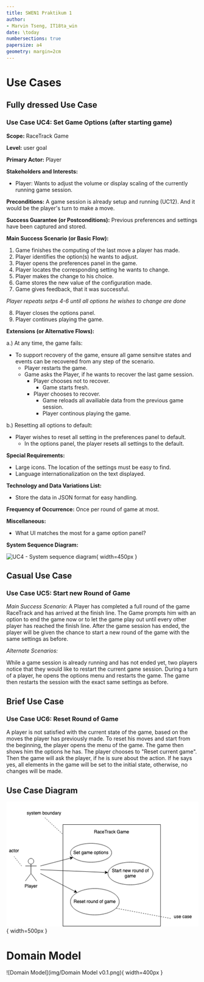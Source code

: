 ```yaml
---
title: SWEN1 Praktikum 1
author:
- Marvin Tseng, IT18ta_win
date: \today
numbersections: true
papersize: a4
geometry: margin=2cm
---
```


# Use Cases

## Fully dressed Use Case

### Use Case UC4: Set Game Options (after starting game)

**Scope:** RaceTrack Game

**Level:** user goal

**Primary Actor:** Player

**Stakeholders and Interests:**

- Player: Wants to adjust the volume or display scaling of the currently running game session.

**Preconditions:** A game session is already setup and running (UC12). And it would be the player's turn to make a move.

**Success Guarantee (or Postconditions):** Previous preferences and settings have been captured and stored.

**Main Success Scenario (or Basic Flow):**

1. Game finishes the computing of the last move a player has made.
2. Player identifies the option(s) he wants to adjust.
3. Player opens the preferences panel in the game.
4. Player locates the corresponding setting he wants to change.
5. Player makes the change to his choice.
6. Game stores the new value of the configuration made.
7. Game gives feedback, that it was successful.

_Player repeats setps 4-6 until all options he wishes to change are done_

8. Player closes the options panel.
9. Player continues playing the game.

**Extensions (or Alternative Flows):**

a.) At any time, the game fails:

- To support recovery of the game, ensure all game sensitve states and events can be recovered from any step of the scenario.
  - Player restarts the game.
  - Game asks the Player, if he wants to recover the last game session.
    - Player chooses not to recover.
      - Game starts fresh.
    - Player chooses to recover.
      - Game reloads all availiable data from the previous game session.
      - Player continous playing the game.

b.) Resetting all options to default:

- Player wishes to reset all setting in the preferences panel to default.
  - In the options panel, the player resets all settings to the default.

**Special Requirements:**

- Large icons. The location of the settings must be easy to find.
- Language internationalization on the text displayed.

**Technology and Data Variations List:**

- Store the data in JSON format for easy handling.

**Frequency of Occurrence:** Once per round of game at most.

**Miscellaneous:**

- What UI matches the most for a game option panel?

**System Sequence Diagram:**

![UC4 - System sequence diagram](https://mermaid.ink/img/eyJjb2RlIjoic2VxdWVuY2VEaWFncmFtXG5cdHBhcnRpY2lwYW50IEdhbWVcblx0cGFydGljaXBhbnQgUGxheWVyXG5cdEdhbWUtPj5QbGF5ZXI6IHNldFBsYXllcnNUdXJuKHBsYXllcilcblx0UGxheWVyLT4-R2FtZTogb3Blbk9wdGlvbnNQYW5lbFxuXHRHYW1lLT4-UGxheWVyOiBzaG93T3B0aW9uc1BhbmVsXG5cdGxvb3AgdXNlciBpbnB1dFxuXHRcdE5vdGUgb3ZlciBHYW1lLFBsYXllcjogVGhpcyBsb29wcyB1bnRpbDxici8-IGFsbCBjaGFuZ2VzIHRoZTxici8-dXNlciB3aXNoZXMgYXJlPGJyLz5kb25lXG5cdFx0UGxheWVyLT4-R2FtZTogc2V0T3B0aW9uKG9wdGlvbiwgdmFsdWUpXG5cdFx0R2FtZS0-PlBsYXllcjogc2hvd1N1Y2Nlc3Ncblx0ZW5kXG5QbGF5ZXItPj5HYW1lOiBjbG9zZU9wdGlvbnNQYW5lbFxuIiwibWVybWFpZCI6eyJ0aGVtZSI6ImRlZmF1bHQifX0){ width=450px }

## Casual Use Case

### Use Case UC5: Start new Round of Game

_Main Success Scenario:_ A Player has completed a full round of the game RaceTrack and has arrived at the finish line. The Game prompts him with an option to end the game now or to let the game play out until every other player has reached the finish line. After the game session has ended, the player will be given the chance to start a new round of the game with the same settings as before.

_Alternate Scenarios:_

While a game session is already running and has not ended yet, two players notice that they would like to restart the current game session. During a turn of a player, he opens the options menu and restarts the game. The game then restarts the session with the exact same settings as before.

## Brief Use Case

### Use Case UC6: Reset Round of Game

A player is not satisfied with the current state of the game, based on the moves the player has previously made. To reset his moves and start from the beginning, the player opens the menu of the game. The game then shows him the options he has. The player chooses to "Reset current game". Then the game will ask the player, if he is sure about the action. If he says yes, all elements in the game will be set to the initial state, otherwise, no changes will be made.

## Use Case Diagram

![Use Case diagram](img/marvin-use_case_diagram.png){ width=500px }

# Domain Model

![Domain Model](img/Domain Model v0.1.png){ width=400px }

